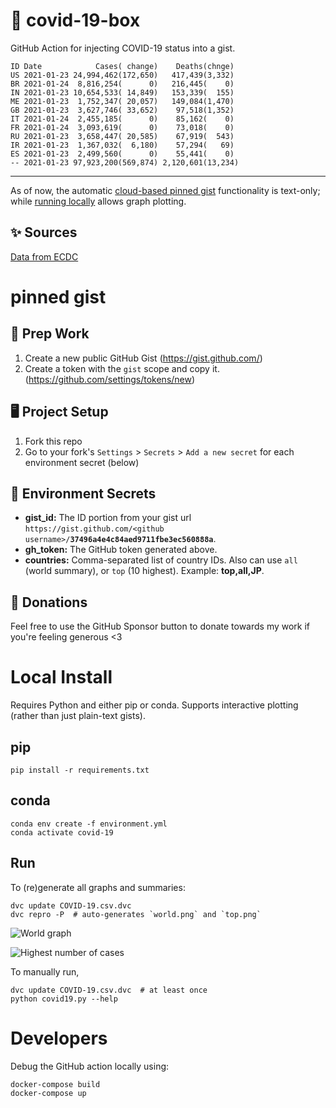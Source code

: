 # 🏥 covid-19-box

GitHub Action for injecting COVID-19 status into a gist.

```
ID Date            Cases( change)    Deaths(chnge)
US 2021-01-23 24,994,462(172,650)   417,439(3,332)
BR 2021-01-24  8,816,254(      0)   216,445(    0)
IN 2021-01-23 10,654,533( 14,849)   153,339(  155)
ME 2021-01-23  1,752,347( 20,057)   149,084(1,470)
GB 2021-01-23  3,627,746( 33,652)    97,518(1,352)
IT 2021-01-24  2,455,185(      0)    85,162(    0)
FR 2021-01-24  3,093,619(      0)    73,018(    0)
RU 2021-01-23  3,658,447( 20,585)    67,919(  543)
IR 2021-01-23  1,367,032(  6,180)    57,294(   69)
ES 2021-01-23  2,499,560(      0)    55,441(    0)
-- 2021-01-23 97,923,200(569,874) 2,120,601(13,234)
```

---

As of now, the automatic [cloud-based pinned gist](#pinned-gist) functionality is text-only;
while [running locally](#local-install) allows graph plotting.

## ✨ Sources

[Data from ECDC](https://www.ecdc.europa.eu/en/publications-data/download-todays-data-geographic-distribution-covid-19-cases-worldwide)

# pinned gist

## 🎒 Prep Work
1. Create a new public GitHub Gist (https://gist.github.com/)
1. Create a token with the `gist` scope and copy it. (https://github.com/settings/tokens/new)

## 🖥 Project Setup
1. Fork this repo
1. Go to your fork's `Settings` > `Secrets` > `Add a new secret` for each environment secret (below)

## 🤫 Environment Secrets
- **gist_id:** The ID portion from your gist url `https://gist.github.com/<github username>/`**`37496a4e4c84aed9711fbe3ec560888a`**.
- **gh_token:** The GitHub token generated above.
- **countries:** Comma-separated list of country IDs. Also can use `all` (world summary), or `top` (10 highest). Example: **top,all,JP**.

## 💸 Donations

Feel free to use the GitHub Sponsor button to donate towards my work if you're feeling generous <3

# Local Install

Requires Python and either pip or conda. Supports interactive plotting (rather than just plain-text gists).

## pip

```
pip install -r requirements.txt
```

## conda

```
conda env create -f environment.yml
conda activate covid-19
```

## Run

To (re)generate all graphs and summaries:

```
dvc update COVID-19.csv.dvc
dvc repro -P  # auto-generates `world.png` and `top.png`
```

![World graph](world.png)

![Highest number of cases](top.png)

To manually run,

```
dvc update COVID-19.csv.dvc  # at least once
python covid19.py --help
```

# Developers

Debug the GitHub action locally using:

```
docker-compose build
docker-compose up
```
